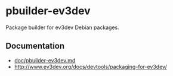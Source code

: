 pbuilder-ev3dev
===============

Package builder for ev3dev Debian packages.


Documentation
-------------

* [doc/pbuilder-ev3dev.md](blob/master/doc/pbuilder-ev3dev.md)
* <http://www.ev3dev.org/docs/devtools/packaging-for-ev3dev/>

